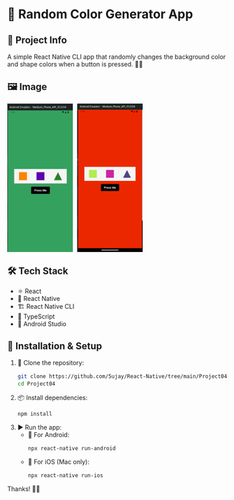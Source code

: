 # 🎨 Random Color Generator App

## 📌 Project Info
A simple React Native CLI app that randomly changes the background color and shape colors when a button is pressed. 🎲✨

## 🖼️ Image
<div style="display: flex; flex-direction: row; gap: 10px;">
  <img src="output1.png" alt="App Screenshot" width="150" height="auto"/>
  <img src="output2.png" alt="App Screenshot" width="150" height="auto"/>
</div>

## 🛠️ Tech Stack
- ⚛️ React
- 📱 React Native
- 🏗️ React Native CLI
- 📝 TypeScript
- 🤖 Android Studio

## 🚀 Installation & Setup
1. 🔽 Clone the repository:
   ```sh
   git clone https://github.com/5ujay/React-Native/tree/main/Project04
   cd Project04
   ```
2. 📦 Install dependencies:
   ```sh
   npm install
   ```
3. ▶️ Run the app:
   - 📱 For Android:
     ```sh
     npx react-native run-android
     ```
   - 🍏 For iOS (Mac only):
     ```sh
     npx react-native run-ios
     ```

Thanks! 🎉🚀

